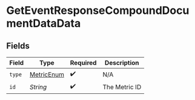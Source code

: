 # GetEventResponseCompoundDocumentDataData


## Fields

| Field                                               | Type                                                | Required                                            | Description                                         |
| --------------------------------------------------- | --------------------------------------------------- | --------------------------------------------------- | --------------------------------------------------- |
| `type`                                              | [MetricEnum](../../models/components/MetricEnum.md) | :heavy_check_mark:                                  | N/A                                                 |
| `id`                                                | *String*                                            | :heavy_check_mark:                                  | The Metric ID                                       |